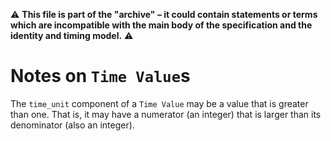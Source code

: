 :warning: **This file is part of the "archive" &ndash; it could contain statements or terms which are incompatible with the main body of the specification and the identity and timing model.** :warning:

# Notes on `Time Value`s

The `time_unit` component of a `Time Value` may be a value that is greater than one. That is, it may have a numerator (an integer) that is larger than its denominator (also an integer).

